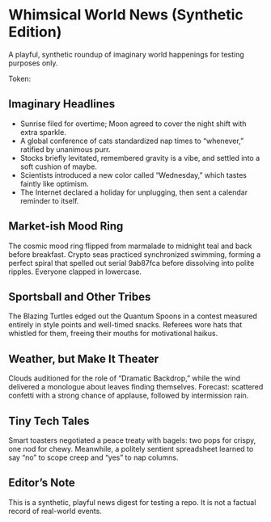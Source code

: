 # Whimsical World News (Synthetic Edition)

A playful, synthetic roundup of imaginary world happenings for testing purposes only.

Token: 

## Imaginary Headlines

- Sunrise filed for overtime; Moon agreed to cover the night shift with extra sparkle.
- A global conference of cats standardized nap times to “whenever,” ratified by unanimous purr.
- Stocks briefly levitated, remembered gravity is a vibe, and settled into a soft cushion of maybe.
- Scientists introduced a new color called “Wednesday,” which tastes faintly like optimism.
- The Internet declared a holiday for unplugging, then sent a calendar reminder to itself.

## Market-ish Mood Ring

The cosmic mood ring flipped from marmalade to midnight teal and back before breakfast. Crypto seas practiced synchronized swimming, forming a perfect spiral that spelled out serial 9ab87fca before dissolving into polite ripples. Everyone clapped in lowercase.

## Sportsball and Other Tribes

The Blazing Turtles edged out the Quantum Spoons in a contest measured entirely in style points and well-timed snacks. Referees wore hats that whistled for them, freeing their mouths for motivational haikus.

## Weather, but Make It Theater

Clouds auditioned for the role of “Dramatic Backdrop,” while the wind delivered a monologue about leaves finding themselves. Forecast: scattered confetti with a strong chance of applause, followed by intermission rain.

## Tiny Tech Tales

Smart toasters negotiated a peace treaty with bagels: two pops for crispy, one nod for chewy. Meanwhile, a politely sentient spreadsheet learned to say “no” to scope creep and “yes” to nap columns.

## Editor’s Note

This is a synthetic, playful news digest for testing a repo. It is not a factual record of real-world events.